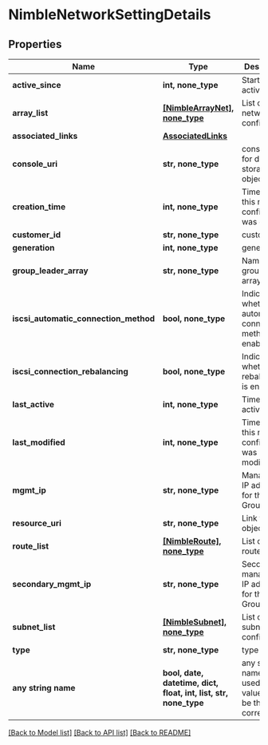 # NimbleNetworkSettingDetails


## Properties
Name | Type | Description | Notes
------------ | ------------- | ------------- | -------------
**active_since** | **int, none_type** | Start time of activity. | [optional] 
**array_list** | [**[NimbleArrayNet], none_type**](NimbleArrayNet.md) | List of array network configs. | [optional] 
**associated_links** | [**AssociatedLinks**](AssociatedLinks.md) |  | [optional] 
**console_uri** | **str, none_type** | consoleUri for detailed storage object | [optional] 
**creation_time** | **int, none_type** | Time when this net configuration was created. | [optional] 
**customer_id** | **str, none_type** | customerId | [optional] 
**generation** | **int, none_type** | generation | [optional] 
**group_leader_array** | **str, none_type** | Name of the group leader array. | [optional] 
**iscsi_automatic_connection_method** | **bool, none_type** | Indicates whether automatic connection method is enabled. | [optional] 
**iscsi_connection_rebalancing** | **bool, none_type** | Indicates whether rebalancing is enabled. | [optional] 
**last_active** | **int, none_type** | Time of last activity. | [optional] 
**last_modified** | **int, none_type** | Time when this network configuration was last modified. | [optional] 
**mgmt_ip** | **str, none_type** | Management IP address for the Group. | [optional] 
**resource_uri** | **str, none_type** | Link to the object URI | [optional] 
**route_list** | [**[NimbleRoute], none_type**](NimbleRoute.md) | List of static routes. | [optional] 
**secondary_mgmt_ip** | **str, none_type** | Secondary management IP address for the Group. | [optional] 
**subnet_list** | [**[NimbleSubnet], none_type**](NimbleSubnet.md) | List of subnet configs. | [optional] 
**type** | **str, none_type** | type | [optional] 
**any string name** | **bool, date, datetime, dict, float, int, list, str, none_type** | any string name can be used but the value must be the correct type | [optional]

[[Back to Model list]](../README.md#documentation-for-models) [[Back to API list]](../README.md#documentation-for-api-endpoints) [[Back to README]](../README.md)


